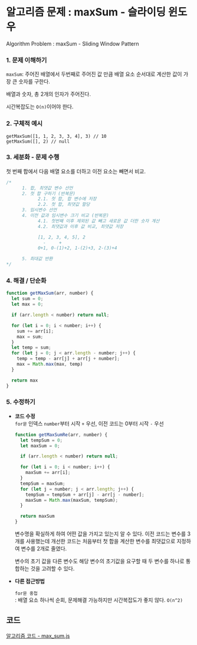 # 알고리즘 문제 : maxSum - 슬라이딩 윈도우
Algorithm Problem : maxSum - Sliding Window Pattern

### 1. 문제 이해하기
`maxSum`: 주어진 배열에서 두번째로 주어진 값 만큼 배열 요소 순서대로 계산한 값이 가장 큰 숫자를 구한다.

배열과 숫자, 총 2개의 인자가 주어진다.

시간복잡도는 `O(n)`이어야 한다.

### 2. 구체적 예시
```
getMaxSum([1, 1, 2, 3, 3, 4], 3) // 10
getMaxSum([], 2) // null
```
	
### 3. 세분화 - 문제 수행
첫 번째 합에서 다음 배열 요소를 더하고 이전 요소는 빼면서 비교.

```javascript
/*  
      1. 합, 최댓값 변수 선언
      2. 첫 합 구하기 (반복문)
            2.1. 첫 합, 합 변수에 저장
            2.2. 첫 합, 최댓값 할당
      3. 임시변수 선언
      4. 이전 값과 임시변수 크기 비교 (반복문)
            4.1. 첫번째 이후 제외된 값 빼고 새로운 값 더한 숫자 계산
            4.2. 최댓값과 이후 값 비교, 최댓값 저장

            [1, 2, 3, 4, 5], 2
              -     +
            0+1, 0-(1)+2, 1-(2)+3, 2-(3)+4

      5. 최대값 반환     
*/     
```

### 4. 해결 / 단순화
```javascript
function getMaxSum(arr, number) {
  let sum = 0;
  let max = 0;

  if (arr.length < number) return null;

  for (let i = 0; i < number; i++) {
    sum += arr[i];
    max = sum;
  }
  let temp = sum;
  for (let j = 0; j < arr.length - number; j++) {
    temp = temp - arr[j] + arr[j + number];
    max = Math.max(max, temp)
  }

  return max
}
```

### 5. 수정하기
- **코드 수정**   
  `for문` 인덱스 `number`부터 시작 `+` 우선, 이전 코드는 0부터 시작 `-` 우선

  ```javascript
  function getMaxSumRe(arr, number) {
    let tempSum = 0;
    let maxSum = 0;

    if (arr.length < number) return null;

    for (let i = 0; i < number; i++) {
      maxSum += arr[i];
    }
    tempSum = maxSum;
    for (let j = number; j < arr.length; j++) {
      tempSum = tempSum + arr[j] - arr[j - number];
      maxSum = Math.max(maxSum, tempSum);
    }

    return maxSum
  }
  ```
  변수명을 확실하게 하여 어떤 값을 가지고 있는지 알 수 있다. 이전 코드는 변수를 3개를 사용했는데 개선한 코드는 처음부터 첫 합을 계산한 변수를 최댓값으로 지정하여 변수를 2개로 줄였다.    
  
  변수의 초기 값을 다른 변수도 해당 변수의 초기값을 요구할 때 두 변수를 하나로 통합하는 것을 고려할 수 있다.  

- **다른 접근방법**   

  `for문 중첩`    
  : 배열 요소 하나씩 순회, 문제해결 가능하지만 시간복잡도가 좋지 않다. `O(n^2)`

## 코드
[알고리즘 코드 - max_sum.js](../algorithm/03max_sum.js)